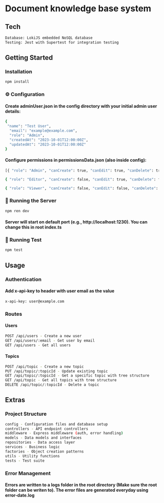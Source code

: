 #  Document knowledge base system

##  Tech
```bash
Database: LokiJS embedded NoSQL database
Testing: Jest with Supertest for integration testing
```
##  Getting Started

###  Installation

```bash
npm install
```
###  ⚙️ Configuration
#### Create adminUser.json in the config directory with your initial admin user details:

```bash
{
 "name": "Test User",
  "email": "example@example.com",
  "role": "Admin",
  "createdAt": "2023-10-01T12:00:00Z",
  "updatedAt": "2023-10-01T12:00:00Z"
}
```
#### Configure permissions in permissionsData.json (also inside config):
```bash
[{ "role": "Admin", "canCreate": true, "canEdit": true, "canDelete": true, "canView": true },

{ "role": "Editor", "canCreate": false, "canEdit": true, "canDelete": false, "canView": true },

{ "role": "Viewer", "canCreate": false, "canEdit": false, "canDelete": false, "canView": true }]

```
### 🚀 Running the Server
```bash
npm ren dev
```
#### Server will start on default port (e.g., http://localhost:1230). You can change this in root index.ts

### 🚀 Running Test
```bash
npm test
```

##  Usage
###  Authentication
#### Add x-api-key to header with user email as the value

```bash
x-api-key: user@example.com
```
###  Routes
#### Users
```bash
POST /api/users - Create a new user
GET /api/users/:email - Get user by email
GET /api/users - Get all users
```
#### Topics
```bash
POST /api/topic - Create a new topic
PUT /api/topic/:topicId - Update existing topic
GET /api/topic/:topicId - Get a specific topic with tree structure
GET /api/topic - Get all topics with tree structure
DELETE /api/topic/:topicId - Delete a topic
```
##  Extras
### Project Structure
```bash
config - Configuration files and database setup
controllers - API endpoint controllers
middleware - Express middleware (auth, error handling)
models - Data models and interfaces
repositories - Data access layer
services - Business logic
factories - Object creation patterns
utils - Utility functions
tests - Test suite
```
### Error Management
#### Errors are written to a logs folder in the root directory (Make sure the root folder can be writen to). The error files are generated everyday using error-date.log

